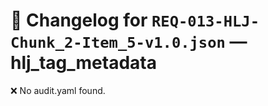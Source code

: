 # 📝 Changelog for `REQ-013-HLJ-Chunk_2-Item_5-v1.0.json` — **hlj_tag_metadata**

❌ No audit.yaml found.
